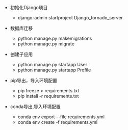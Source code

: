 - 初始化Django项目
    - django-admin startproject Django_tornado_server

- 数据库迁移
    - python manage.py makemigrations
    - python manage.py migrate
    
- 创建子应用
    - python manage.py startapp User
    - python manage.py startapp Profile
    
- pip导出，导入环境配置
    - pip freeze > requirements.txt
    - pip install -r requirements.txt
    
- conda导出,导入环境配置
    - conda env export --file requirements.yml
    - conda env create -f  requirements.yml